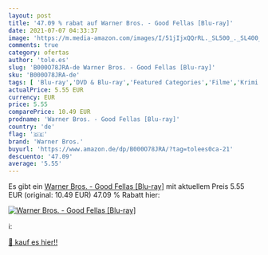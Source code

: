 ```yaml
---
layout: post
title: '47.09 % rabat auf Warner Bros. - Good Fellas [Blu-ray]'
date: 2021-07-07 04:33:37
image: 'https://m.media-amazon.com/images/I/51jIjxQQrRL._SL500_._SL400_.jpg'
comments: true
category: ofertas
author: 'tole.es'
slug: 'B000O78JRA-de Warner Bros. - Good Fellas [Blu-ray]'
sku: 'B000O78JRA-de'
tags: [ 'Blu-ray','DVD & Blu-ray','Featured Categories','Filme','Krimi','Thriller','warner bros.', ]
actualPrice: 5.55 EUR
currency: EUR
price: 5.55
comparePrice: 10.49 EUR
prodname: 'Warner Bros. - Good Fellas [Blu-ray]'
country: 'de'
flag: '🇩🇪'
brand: 'Warner Bros.'
buyurl: 'https://www.amazon.de/dp/B000O78JRA/?tag=tolees0ca-21'
descuento: '47.09'
average: '5.55'
---
```


Es gibt ein [Warner Bros. - Good Fellas [Blu-ray]](https://www.amazon.de/dp/B000O78JRA/?tag=tolees0ca-21) mit aktuellem Preis 5.55 EUR (original: 10.49 EUR) 47.09 % Rabatt hier:

[![Warner Bros. - Good Fellas [Blu-ray]](https://m.media-amazon.com/images/I/51jIjxQQrRL._SL500_._SL400_.jpg)](https://www.amazon.de/dp/B000O78JRA/?tag=tolees0ca-21)

ℹ️:


[🛒 kauf es hier!!](https://www.amazon.de/dp/B000O78JRA/?tag=tolees0ca-21)
